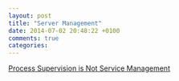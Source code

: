 ```yaml
---
layout: post
title: "Server Management"
date: 2014-07-02 20:48:22 +0100
comments: true
categories: 
---
```



[Process Supervision is Not Service Management](http://jtimberman.housepub.org/blog/2012/12/29/process-supervision-solved-problem/)
